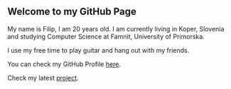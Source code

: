 ## Welcome to my GitHub Page

My name is Filip, I am 20 years old. I am currently living in Koper, Slovenia and studying Computer Science at Famnit, University of Primorska.

I use my free time to play guitar and hang out with my friends.

You can check my GitHub Profile [here](https://github.com/FiSpro).

Check my latest [project](https://github.com/FiSpro/Live-Chat-Project---Talko).
